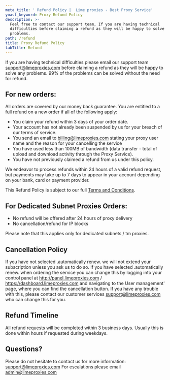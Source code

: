 ```yaml
---
meta_title: ' Refund Policy |  Lime proxies - Best Proxy Service'
yoast_keyword: Proxy Refund Policy
description: >-
  Feel free to contact our support team, If you are having technical
  difficulties before claiming a refund as they will be happy to solve any
  problems.
path: /refund
title: Proxy Refund Policy
tabTitle: Refund
---
```

If you are having technical difficulties please email our support team support@limeproxies.com before claiming a refund as they will be happy to solve any problems. 99% of the problems can be solved without the need for refund.

## For new orders:

All orders are covered by our money back guarantee. You are entitled to a full refund on a new order if all of the following apply:

* You claim your refund within 3 days of your order date.
* Your account has not already been suspended by us for your breach of our terms of service.
* You send an email to [billing@limeproxies.com](mailto:billing@limeproxies.com) stating your proxy user name and the reason for your cancelling the service
* You have used less than 100MB of bandwidth (data transfer - total of upload and download activity through the Proxy Service).
* You have not previously claimed a refund from us under this policy.

We endeavor to process refunds within 24 hours of a valid refund request, but payments may take up to 7 days to appear in your account depending on your bank, card or payment provider.

This Refund Policy is subject to our full [Terms and Conditions](/terms).

## For Dedicated Subnet Proxies Orders:

* No refund will be offered after 24 hours of proxy delivery
* No cancellation/refund for IP blocks

Please note that this applies only for dedicated subnets / tm proxies.

## Cancellation Policy

If you have not selected .automatically renew. we will not extend your subscription unless you ask us to do so. If you have selected .automatically renew. when ordering the service you can change this by logging into your control panel at http://panel.limeproxies.com / https://dashboard.limeproxies.com and navigating to the User management' page, where you can find the cancellation button. If you have any trouble with this, please contact our customer services support@limeproxies.com who can change this for you.

## Refund Timeline

All refund requests will be completed within 3 business days. Usually this is done within hours if requested during weekdays.

## Questions?

Please do not hesitate to contact us for more information: [support@limeproxies.com](mailto:support@limeproxies.com) For escalations please email [admin@limeproxies.com](mailto:admin@limeproxies.com)
